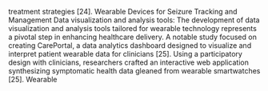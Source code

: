 treatment strategies [24].
Wearable Devices for Seizure Tracking and Management
Data visualization and analysis tools: The development of data visualization and analysis tools tailored for
wearable technology represents a pivotal step in enhancing healthcare delivery. A notable study focused on
creating CarePortal, a data analytics dashboard designed to visualize and interpret patient wearable data for
clinicians [25]. Using a participatory design with clinicians, researchers crafted an interactive web
application synthesizing symptomatic health data gleaned from wearable smartwatches [25]. Wearable